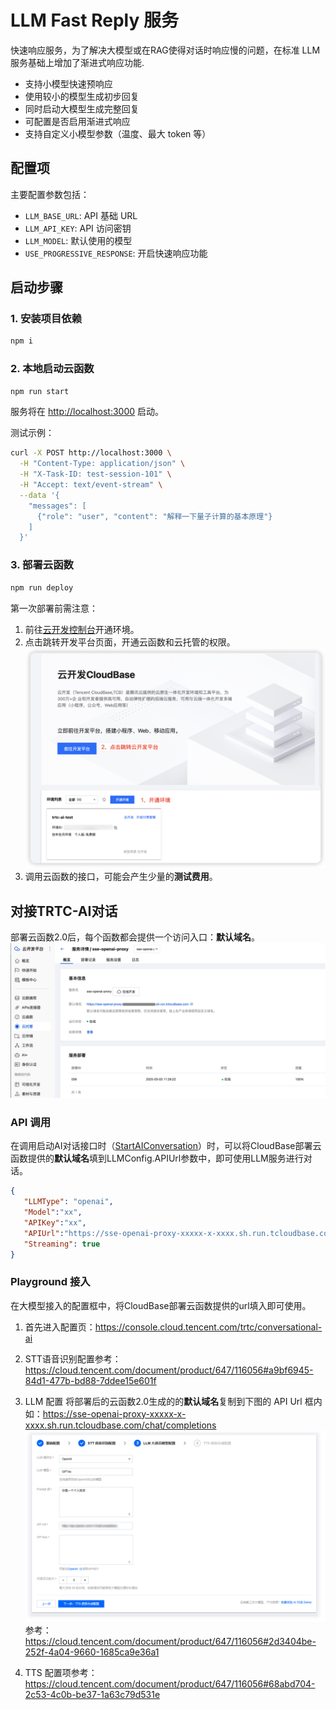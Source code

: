# LLM Fast Reply 服务

快速响应服务，为了解决大模型或在RAG使得对话时响应慢的问题，在标准 LLM 服务基础上增加了渐进式响应功能.

- 支持小模型快速预响应
- 使用较小的模型生成初步回复
- 同时启动大模型生成完整回复
- 可配置是否启用渐进式响应
- 支持自定义小模型参数（温度、最大 token 等）

## 配置项

主要配置参数包括：

- `LLM_BASE_URL`: API 基础 URL
- `LLM_API_KEY`: API 访问密钥
- `LLM_MODEL`: 默认使用的模型
- `USE_PROGRESSIVE_RESPONSE`: 开启快速响应功能

## 启动步骤

### 1. 安装项目依赖

```bash
npm i
```

### 2. 本地启动云函数

```bash
npm run start
```

服务将在 <http://localhost:3000> 启动。

测试示例：

```bash
curl -X POST http://localhost:3000 \
  -H "Content-Type: application/json" \
  -H "X-Task-ID: test-session-101" \
  -H "Accept: text/event-stream" \
  --data '{
    "messages": [
      {"role": "user", "content": "解释一下量子计算的基本原理"}
    ]
  }'
```

### 3. 部署云函数

```bash
npm run deploy
```

第一次部署前需注意：

1. 前往[云开发控制台](https://console.cloud.tencent.com/tcb/platform/env)开通环境。
2. 点击跳转开发平台页面，开通云函数和云托管的权限。
![func-url.png](../images/setup-cloud-base.png)
3. 调用云函数的接口，可能会产生少量的**测试费用**。

## 对接TRTC-AI对话

部署云函数2.0后，每个函数都会提供一个访问入口：**默认域名**。
![func-url.png](../images/func-url.png)

### API 调用

在调用启动AI对话接口时（[StartAIConversation](https://cloud.tencent.com/document/api/647/108514)）时，可以将CloudBase部署云函数提供的**默认域名**填到LLMConfig.APIUrl参数中，即可使用LLM服务进行对话。

```json
{
   "LLMType": "openai",
   "Model":"xx",
   "APIKey":"xx",
   "APIUrl":"https://sse-openai-proxy-xxxxx-x-xxxx.sh.run.tcloudbase.com/chat/completions",
   "Streaming": true
}
```

### Playground 接入

在大模型接入的配置框中，将CloudBase部署云函数提供的url填入即可使用。

1. 首先进入配置页：<https://console.cloud.tencent.com/trtc/conversational-ai>

2. STT语音识别配置参考：<https://cloud.tencent.com/document/product/647/116056#a9bf6945-84d1-477b-bd88-7ddee15e601f>

3. LLM 配置
   将部署后的云函数2.0生成的的**默认域名**复制到下图的 API Url 框内
   如：<https://sse-openai-proxy-xxxxx-x-xxxx.sh.run.tcloudbase.com/chat/completions>
   ![llm-config-playground.png](../images/llm-config-playground.png)
   参考：<https://cloud.tencent.com/document/product/647/116056#2d3404be-252f-4a04-9660-1685ca9e36a1>

4. TTS 配置项参考： <https://cloud.tencent.com/document/product/647/116056#68abd704-2c53-4c0b-be37-1a63c79d531e>
